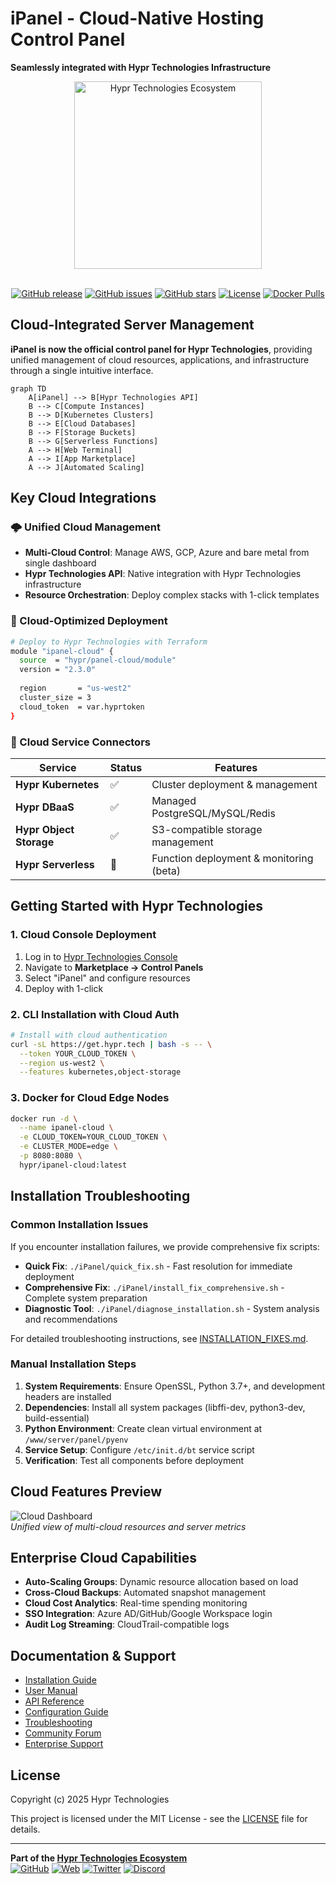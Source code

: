 # iPanel - Cloud-Native Hosting Control Panel  
**Seamlessly integrated with Hypr Technologies Infrastructure**

<div align="center">
  <img src="https://hypr.tech/images/ipanel-logo.png" alt="Hypr Technologies Ecosystem" width="300"/>
  <br/><br/>
  
[![GitHub release](https://img.shields.io/github/release/hypr-technologies/iPanel?style=for-the-badge)](https://github.com/hypr-technologies/iPanel/releases)
[![GitHub issues](https://img.shields.io/github/issues/hypr-technologies/iPanel?style=for-the-badge)](https://github.com/hypr-technologies/iPanel/issues)
[![GitHub stars](https://img.shields.io/github/stars/hypr-technologies/iPanel?style=for-the-badge)](https://github.com/hypr-technologies/iPanel/stargazers)
[![License](https://img.shields.io/github/license/hypr-technologies/iPanel?style=for-the-badge)](https://github.com/hypr-technologies/iPanel/blob/main/LICENSE)
[![Docker Pulls](https://img.shields.io/docker/pulls/hypr-technologies/ipanel?style=for-the-badge)](https://hub.docker.com/r/hypr-technologies/ipanel)
</div>

## Cloud-Integrated Server Management  
**iPanel is now the official control panel for Hypr Technologies**, providing unified management of cloud resources, applications, and infrastructure through a single intuitive interface.

```mermaid
graph TD
    A[iPanel] --> B[Hypr Technologies API]
    B --> C[Compute Instances]
    B --> D[Kubernetes Clusters]
    B --> E[Cloud Databases]
    B --> F[Storage Buckets]
    B --> G[Serverless Functions]
    A --> H[Web Terminal]
    A --> I[App Marketplace]
    A --> J[Automated Scaling]
```

## Key Cloud Integrations

### 🌩️ Unified Cloud Management
- **Multi-Cloud Control**: Manage AWS, GCP, Azure and bare metal from single dashboard
- **Hypr Technologies API**: Native integration with Hypr Technologies infrastructure
- **Resource Orchestration**: Deploy complex stacks with 1-click templates

### 🚀 Cloud-Optimized Deployment
```bash
# Deploy to Hypr Technologies with Terraform
module "ipanel-cloud" {
  source  = "hypr/panel-cloud/module"
  version = "2.3.0"
  
  region       = "us-west2"
  cluster_size = 3
  cloud_token  = var.hyprtoken
}
```

### 🔌 Cloud Service Connectors
| Service | Status | Features |
|---------|--------|----------|
| **Hypr Kubernetes** | ✅ | Cluster deployment & management |
| **Hypr DBaaS** | ✅ | Managed PostgreSQL/MySQL/Redis |
| **Hypr Object Storage** | ✅ | S3-compatible storage management |
| **Hypr Serverless** | 🔄 | Function deployment & monitoring (beta) |

## Getting Started with Hypr Technologies

### 1. Cloud Console Deployment
1. Log in to [Hypr Technologies Console](https://console.hypr.tech)
2. Navigate to **Marketplace → Control Panels**
3. Select "iPanel" and configure resources
4. Deploy with 1-click

### 2. CLI Installation with Cloud Auth
```bash
# Install with cloud authentication
curl -sL https://get.hypr.tech | bash -s -- \
  --token YOUR_CLOUD_TOKEN \
  --region us-west2 \
  --features kubernetes,object-storage
```

### 3. Docker for Cloud Edge Nodes
```bash
docker run -d \
  --name ipanel-cloud \
  -e CLOUD_TOKEN=YOUR_CLOUD_TOKEN \
  -e CLUSTER_MODE=edge \
  -p 8080:8080 \
  hypr/ipanel-cloud:latest
```

## Installation Troubleshooting

### Common Installation Issues

If you encounter installation failures, we provide comprehensive fix scripts:

- **Quick Fix**: `./iPanel/quick_fix.sh` - Fast resolution for immediate deployment
- **Comprehensive Fix**: `./iPanel/install_fix_comprehensive.sh` - Complete system preparation
- **Diagnostic Tool**: `./iPanel/diagnose_installation.sh` - System analysis and recommendations

For detailed troubleshooting instructions, see [INSTALLATION_FIXES.md](iPanel/INSTALLATION_FIXES.md).

### Manual Installation Steps

1. **System Requirements**: Ensure OpenSSL, Python 3.7+, and development headers are installed
2. **Dependencies**: Install all system packages (libffi-dev, python3-dev, build-essential)
3. **Python Environment**: Create clean virtual environment at `/www/server/panel/pyenv`
4. **Service Setup**: Configure `/etc/init.d/bt` service script
5. **Verification**: Test all components before deployment

## Cloud Features Preview
![Cloud Dashboard](https://hypr.tech/screenshots/cloud-dash.png)  
*Unified view of multi-cloud resources and server metrics*

## Enterprise Cloud Capabilities
- **Auto-Scaling Groups**: Dynamic resource allocation based on load
- **Cross-Cloud Backups**: Automated snapshot management
- **Cloud Cost Analytics**: Real-time spending monitoring
- **SSO Integration**: Azure AD/GitHub/Google Workspace login
- **Audit Log Streaming**: CloudTrail-compatible logs

## Documentation & Support
- [Installation Guide](https://docs.noahdummett.com/ipanel/installation)
- [User Manual](https://docs.noahdummett.com/ipanel/user-guide)
- [API Reference](https://docs.noahdummett.com/ipanel/api-reference)
- [Configuration Guide](https://docs.noahdummett.com/ipanel/configuration)
- [Troubleshooting](https://docs.noahdummett.com/ipanel/troubleshooting)
- [Community Forum](https://forum.hypr.tech)
- [Enterprise Support](https://hypr.tech/support)

## License
Copyright (c) 2025 Hypr Technologies

This project is licensed under the MIT License - see the [LICENSE](LICENSE) file for details.

---

**Part of the [Hypr Technologies Ecosystem](https://hypr.tech)**  
[![GitHub](https://img.shields.io/badge/GitHub-hypr--technologies/iPanel-black?style=for-the-badge&logo=github)](https://github.com/hypr-technologies/iPanel)
[![Web](https://img.shields.io/badge/Web-hypr.tech-38B2AC?style=for-the-badge)](https://hypr.tech)
[![Twitter](https://img.shields.io/badge/Twitter-@hyprtech-1DA1F2?style=for-the-badge&logo=twitter)](https://twitter.com/hyprtech)
[![Discord](https://img.shields.io/badge/Discord-Community-5865F2?style=for-the-badge&logo=discord)](https://discord.gg/hypr)
